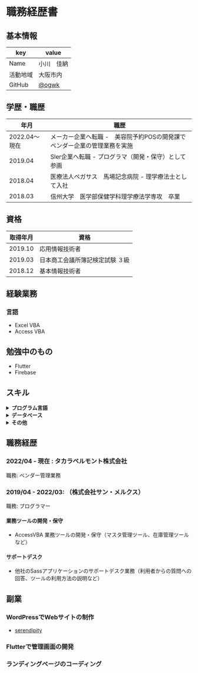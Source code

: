# 職務経歴書

## 基本情報

|key|value|
|---|-----|
|Name|小川　佳納|
|活動地域|大阪市内|
|GitHub|[@ogwk]([https://github.com/ogwk])|

## 学歴・職歴
|年月|職歴|
|---|-----|
| 2022.04～現在 | メーカー企業へ転職 -　美容院予約POSの開発課でベンダー企業の管理業務を実施 |
| 2019.04 | Sler企業へ転職 - プログラマ（開発・保守）として参画 |
| 2018.04 | 医療法人ペガサス　馬場記念病院 - 理学療法士として入社 |
| 2018.03 | 信州大学　医学部保健学科理学療法学専攻　卒業 |

## 資格
|取得年月|資格|
|---|-----|
| 2019.10 | 応用情報技術者 |
| 2019.03 | 日本商工会議所簿記検定試験 ３級 |
| 2018.12 | 基本情報技術者 |

## 経験業務
### 言語
- Excel VBA
- Access VBA

## 勉強中のもの
- Flutter
- Firebase


## スキル
<details>
<summary><strong>プログラム言語</strong></summary>
    
|言語|経験年数|レベル|
|---|-----|-----|
| HTML | 1年 | 模写などが問題なく実施できる。 |
| CSS | 1年 | 模写などが問題なく実施できる。 |
| Sass | 半年 | 使える。 |
| ExcelVBA | 3年 | 実務でつかえる。 |

等
</details>

<details>
<summary><strong>データベース</strong></summary>
    
|言語|経験年数|レベル|
|---|-----|-----|
| Access | 3年 | 実務で使用できる |
| SQL Server | 半年 | 少し使える　|

等
</details>

<details>
<summary><strong>その他</strong></summary>
    
|言語|経験年数|レベル|
|---|-----|-----|
| WordPress | 半年 | Webサイトの構築ができる |
| WordPress Divi | 半年 | Webサイトの構築ができる |

等
</details>


## 職務経歴

### 2022/04 - 現在 : タカラベルモント株式会社

職務: ベンダー管理業務


### 2019/04 - 2022/03: （株式会社サン・メルクス）

職務: プログラマー

#### 業務ツールの開発・保守
    
- AccessVBA 業務ツールの開発・保守（マスタ管理ツール、在庫管理ツールなど）

    
#### サポートデスク
    
- 他社のSassアプリケーションのサポートデスク業務（利用者からの質問への回答、ツールの利用方法の説明など）
    

## 副業

### WordPressでWebサイトの制作
* [serendipity]([そのサービスのランディングページのリンクとか](https://serendipity-rr.com/))

### Flutterで管理画面の開発

### ランディングページのコーディング

    

